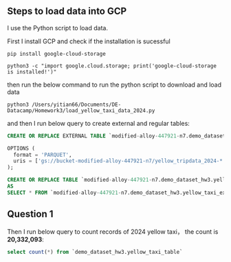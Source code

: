 ## Steps to load data into GCP

I use the Python script to load data. 

First I install GCP and check if the installation is sucessful 
```ssh
pip install google-cloud-storage
```

```ssh
python3 -c "import google.cloud.storage; print('google-cloud-storage is installed!')"
```

then run the below command to run the python script to download and load data
```ssh
python3 /Users/yitian66/Documents/DE-Datacamp/Homework3/load_yellow_taxi_data_2024.py
```

and then I run below query to create external and regular tables:

```sql
CREATE OR REPLACE EXTERNAL TABLE `modified-alloy-447921-n7.demo_dataset_hw3.yellow_taxi_external`

OPTIONS (
  format = 'PARQUET',
  uris = ['gs://bucket-modified-alloy-447921-n7/yellow_tripdata_2024-*.parquet']
);

CREATE OR REPLACE TABLE `modified-alloy-447921-n7.demo_dataset_hw3.yellow_taxi_table`
AS
SELECT * FROM `modified-alloy-447921-n7.demo_dataset_hw3.yellow_taxi_external`;
```

## Question 1
Then I run below query to count records of 2024 yellow taxi， the count is **20,332,093**:

```sql
select count(*) from `demo_dataset_hw3.yellow_taxi_table`
```
